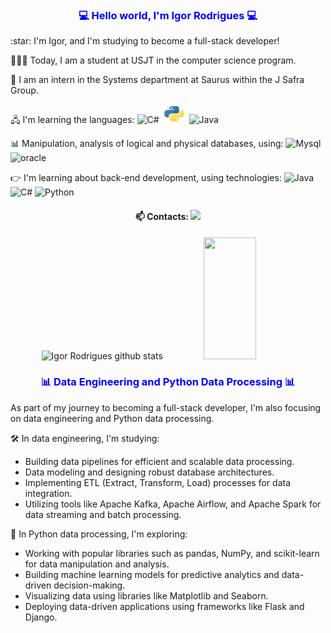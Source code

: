 <!DOCTYPE html>
<html lang="en">

<body>
  <h3 align="center" style="color: blue;">💻 Hello world, I'm Igor Rodrigues 💻</h3>
  <p>:star: I'm Igor, and I'm studying to become a full-stack developer!</p>
  <p>👩🏻‍🎓 Today, I am a student at USJT in the computer science program.</p>
  <p>💼 I am an intern in the Systems department at Saurus within the J Safra Group.</p>
  <p>🖧 I'm learning the languages:
    <img alt="C#" height="30" width="40" src="https://cdn.jsdelivr.net/gh/devicons/devicon/icons/csharp/csharp-original.svg">  
    <img alt="Python" height="30" width="40" src="https://raw.githubusercontent.com/devicons/devicon/master/icons/python/python-original.svg">
    <img alt="Java" height="30" width="70" src="https://cdn.jsdelivr.net/gh/devicons/devicon/icons/java/java-original.svg" />
  </p>
  <p>📊 Manipulation, analysis of logical and physical databases, using:
    <img alt="Mysql" height="30" width="70" src="https://img.shields.io/badge/MySQL-005C84?style=for-the-badge&logo=mysql&logoColor=white">  
    <img alt="oracle" height="30" width="70" src="https://img.shields.io/badge/Oracle-F80000?style=for-the-badge&logo=Oracle&logoColor=white">
  </p>
  <p>👉 I'm learning about back-end development, using technologies:
    <img alt="Java" height="30" width="60" src="https://cdn.jsdelivr.net/gh/devicons/devicon/icons/java/java-plain-wordmark.svg" />
    <img alt="C#" height="30" width="70" src="https://cdn.jsdelivr.net/gh/devicons/devicon/icons/csharp/csharp-line.svg" />
    <img alt="Python" height="30" width="70" src="https://cdn.jsdelivr.net/gh/devicons/devicon/icons/python/python-original-wordmark.svg" />
  </p>
  <div align="center">
    <h4>📫 Contacts: 
      <a href="https://www.linkedin.com/in/igor-rodrigues-6a4340229" target="_blank">
        <img src="https://img.shields.io/badge/-LinkedIn-%230077B5?style=for-the-badge&logo=linkedin&logoColor=white" target="_blank">
      </a>
    </h4>
  </div>
  <div align="center">
    <img width="49%" height="195px" src="https://github-readme-stats.vercel.app/api?username=IgorRodriguesx&show_icons=true&count_private=true&hide_border=true&title_color=ADFF2F&icon_color=ADFF2F&text_color=c9d1d9&bg_color=0d1117" alt="Igor Rodrigues github stats" /> 
    <img width="41%" height="195px" src="https://github-readme-stats.vercel.app/api/top-langs/?username=IgorRodriguesx&layout=compact&hide_border=true&title_color=ADFF2F&text_color=ADFF2F&bg_color=0d1117" />
  </div>
  <h3 align="center" style="color: blue;">📊 Data Engineering and Python Data Processing 📊</h3>
  <p>As part of my journey to becoming a full-stack developer, I'm also focusing on data engineering and Python data processing.</p>
  <p>🛠️ In data engineering, I'm studying:</p>
  <ul>
    <li>Building data pipelines for efficient and scalable data processing.</li>
    <li>Data modeling and designing robust database architectures.</li>
    <li>Implementing ETL (Extract, Transform, Load) processes for data integration.</li>
    <li>Utilizing tools like Apache Kafka, Apache Airflow, and Apache Spark for data streaming and batch processing.</li>
  </ul>
  <p>🐍 In Python data processing, I'm exploring:</p>
  <ul>
    <li>Working with popular libraries such as pandas, NumPy, and scikit-learn for data manipulation and analysis.</li>
    <li>Building machine learning models for predictive analytics and data-driven decision-making.</li>
    <li>Visualizing data using libraries like Matplotlib and Seaborn.</li>
    <li>Deploying data-driven applications using frameworks like Flask and Django.</li>
  </ul>
</body>
</html>
